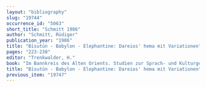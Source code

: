 ```yaml
---
layout: "bibliography"
slug: "19744"
occurrence_id: "5063"
short_title: "Schmitt 1986"
author: "Schmitt, Rüdiger"
publication_year: "1986"
title: "Bīsutūn - Babylon - Elephantine: Dareios' hema mit Variationen"
pages: "223-230"
editor: "Trenkwalder, H."
book: "Im Bannkreis des Alten Orients. Studien zur Sprach- und Kulturgeschichte des Alten Orients und seines Austrahlungsraumes. Karl Oberhuber zum 70. Geburtstag gewidmet (Innsbruck)"
title: "Bīsutūn - Babylon - Elephantine: Dareios' hema mit Variationen"
previous_item: "19747"
---
```

